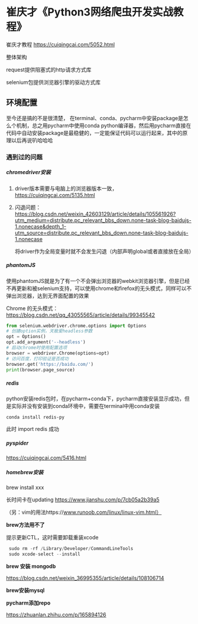 # 崔庆才《Python3网络爬虫开发实战教程》

崔庆才教程 https://cuiqingcai.com/5052.html

整体架构

request提供阻塞式的http请求方式库

selenium包提供浏览器引擎的驱动方式库



## 环境配置

至今还是搞的不是很清楚， 在terminal、conda、pycharm中安装package是怎么个机制，总之用pycharm中使用conda python编译器，然后用pycharm直接在代码中自动安装package是最稳健的，一定能保证代码可以运行起来，其中的原理以后再说叭哈哈哈

### 遇到过的问题

##### chromedriver安装

1. driver版本需要与电脑上的浏览器版本一致，https://cuiqingcai.com/5135.html

2. 闪退问题：https://blog.csdn.net/weixin_42603129/article/details/105561926?utm_medium=distribute.pc_relevant_bbs_down.none-task-blog-baidujs-1.nonecase&depth_1-utm_source=distribute.pc_relevant_bbs_down.none-task-blog-baidujs-1.nonecase

    将driver作为全局变量时就不会发生闪退（内部声明global或者直接放在全局）

##### phantomJS

使用phantomJS就是为了有一个不会弹出浏览器的webkit浏览器引擎，但是已经不再更新和被selenium支持，可以使用chrome和firefox的无头模式，同样可以不弹出浏览器，达到无界面配置的效果

Chrome 的无头模式：https://blog.csdn.net/qq_43055565/article/details/99345542

```python
from selenium.webdriver.chrome.options import Options
# 创建option实例，天极爱headless参数
opt = Options()
opt.add_argument('--headless')
# 启动chrome时使用配置选项
browser = webdriver.Chrome(options=opt)
# 访问百度，打印验证是否成功
browser.get('https://baidu.com/')
print(browser.page_source)
```

##### redis

python安装redis包时，在pycharm+conda下，pycharm直接安装显示成功，但是实际并没有安装到conda环境中，需要在terminal中用conda安装

```shell
conda install redis-py
```

此时 import redis 成功



##### pyspider

https://cuiqingcai.com/5416.html



##### homebrew安装

brew install xxx

长时间卡在updating https://www.jianshu.com/p/7cb05a2b39a5

（另：vim的用法https://www.runoob.com/linux/linux-vim.html）

**brew方法用不了**

提示更新CTL，这时需要卸载重装xcode

```csharp
 sudo rm -rf /Library/Developer/CommandLineTools
 sudo xcode-select --install
```

**brew 安装 mongodb**

https://blog.csdn.net/weixin_36995355/article/details/108106714



**brew安装mysql**







**pycharm添加repo**

https://zhuanlan.zhihu.com/p/165894126

